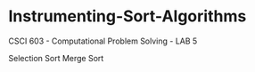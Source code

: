 # Instrumenting-Sort-Algorithms
CSCI 603 - Computational Problem Solving - LAB 5

Selection Sort
Merge Sort
